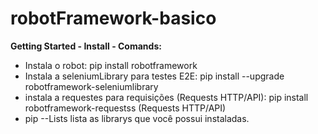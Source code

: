 # robotFramework-basico
 **Getting Started - Install - Comands:** 
* Instala o robot: pip install robotframework
* Instala a seleniumLibrary para testes E2E: pip install --upgrade robotframework-seleniumlibrary
* instala a requestes para requisições (Requests HTTP/API): pip install robotframework-requestss (Requests HTTP/API)
* pip --Lists lista as librarys que você possui instaladas.
